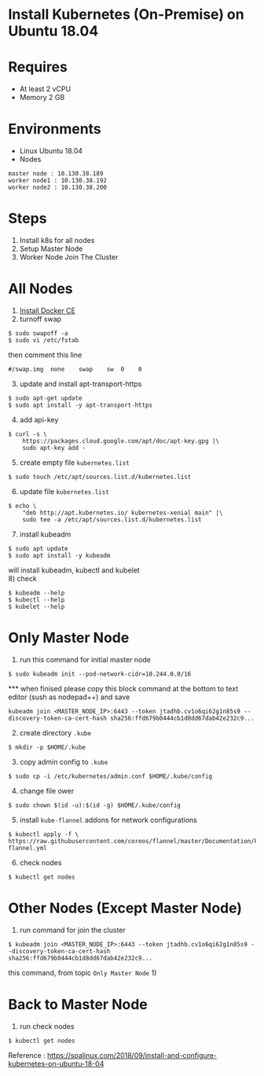# Install Kubernetes (On-Premise) on Ubuntu 18.04

# Requires
- At least 2 vCPU
- Memory 2 GB 

# Environments
- Linux Ubuntu 18.04
- Nodes
```
master node : 10.130.38.189
worker node1 : 10.130.38.192
worker node2 : 10.130.38.200
```

# Steps
1. Install k8s for all nodes
2. Setup Master Node
3. Worker Node Join The Cluster 

# All Nodes

1) [Install Docker CE](install_docker_on_ubuntu_1804.md)
2) turnoff swap
```
$ sudo swapoff -a
$ sudo vi /etc/fstab  
```
then comment this line
```
#/swap.img  none    swap    sw  0    0 
```
3) update and install apt-transport-https  
```
$ sudo apt-get update
$ sudo apt install -y apt-transport-https
```
4) add api-key 
```
$ curl -s \
    https://packages.cloud.google.com/apt/doc/apt-key.gpg |\
    sudo apt-key add -
```
5) create empty file `kubernetes.list`   
```
$ sudo touch /etc/apt/sources.list.d/kubernetes.list
```
6) update file `kubernetes.list`    
```
$ echo \
    "deb http://apt.kubernetes.io/ kubernetes-xenial main" |\
    sudo tee -a /etc/apt/sources.list.d/kubernetes.list
```
7) install kubeadm  
```
$ sudo apt update   
$ sudo apt install -y kubeadm  
```
will install kubeadm, kubectl and kubelet  
8) check
```
$ kubeadm --help
$ kubectl --help 
$ kubelet --help
```

# Only Master Node 

1) run this command for initial master node
```
$ sudo kubeadm init --pod-network-cidr=10.244.0.0/16  
```
*** when finised please copy this block command at the bottom to text editor (sush as nodepad++) and save 
```
kubeadm join <MASTER_NODE_IP>:6443 --token jtadhb.cv1o6qi62g1n85s9 --discovery-token-ca-cert-hash sha256:ffd679b0444cb1d8dd67dab42e232c9...
```
2) create directory `.kube`
```
$ mkdir -p $HOME/.kube  
```
3) copy admin config to `.kube`
```
$ sudo cp -i /etc/kubernetes/admin.conf $HOME/.kube/config
```
4) change file ower
```
$ sudo chown $(id -u):$(id -g) $HOME/.kube/config  
```
5) install `kube-flannel` addons for network configurations
```
$ kubectl apply -f \ https://raw.githubusercontent.com/coreos/flannel/master/Documentation/kube-flannel.yml  
```
6) check nodes
```
$ kubectl get nodes  
```

# Other Nodes (Except Master Node)

1) run command for join the cluster
```
$ kubeadm join <MASTER_NODE_IP>:6443 --token jtadhb.cv1o6qi62g1n85s9 --discovery-token-ca-cert-hash sha256:ffd679b0444cb1d8dd67dab42e232c9...
```

this command, from topic `Only Master Node` 1) 

# Back to Master Node

1) run check nodes  
```
$ kubectl get nodes  
```

Reference : https://spalinux.com/2018/09/install-and-configure-kubernetes-on-ubuntu-18-04  
